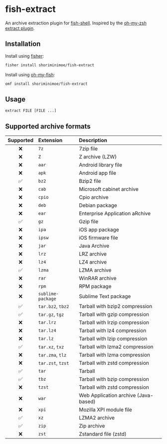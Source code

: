 # fish-extract

An archive extraction plugin for
[fish-shell](https://github.com/fish-shell/fish-shell). Inspired by the
[oh-my-zsh extract plugin](https://github.com/ohmyzsh/ohmyzsh/tree/master/plugins/extract).

## Installation

Install using [fisher](https://github.com/jorgebucaran/fisher):

```sh
fisher install shoriminimoe/fish-extract
```

Install using [oh-my-fish](https://github.com/oh-my-fish/oh-my-fish):

```sh
omf install shoriminimoe/fish-extract
```

## Usage

```sh
extract FILE [FILE ...]
```

## Supported archive formats

| Supported | Extension         | Description                          |
| :-------: | :---------------- | :----------------------------------- |
|    ❌     | `7z`              | 7zip file                            |
|    ❌     | `Z`               | Z archive (LZW)                      |
|    ❌     | `aar`             | Android library file                 |
|    ❌     | `apk`             | Android app file                     |
|    ✅     | `bz2`             | Bzip2 file                           |
|    ❌     | `cab`             | Microsoft cabinet archive            |
|    ❌     | `cpio`            | Cpio archive                         |
|    ❌     | `deb`             | Debian package                       |
|    ❌     | `ear`             | Enterprise Application aRchive       |
|    ✅     | `gz`              | Gzip file                            |
|    ❌     | `ipa`             | iOS app package                      |
|    ❌     | `ipsw`            | iOS firmware file                    |
|    ❌     | `jar`             | Java Archive                         |
|    ❌     | `lrz`             | LRZ archive                          |
|    ❌     | `lz4`             | LZ4 archive                          |
|    ✅     | `lzma`            | LZMA archive                         |
|    ❌     | `rar`             | WinRAR archive                       |
|    ❌     | `rpm`             | RPM package                          |
|    ❌     | `sublime-package` | Sublime Text package                 |
|    ✅     | `tar.bz2`, `tbz2` | Tarball with bzip2 compression       |
|    ✅     | `tar.gz`, `tgz`   | Tarball with gzip compression        |
|    ❌     | `tar.lrz`         | Tarball with lrzip compression       |
|    ❌     | `tar.lz4`         | Tarball with lz4 compression         |
|    ❌     | `tar.lz`          | Tarball with lzip compression        |
|    ✅     | `tar.xz`, `txz`   | Tarball with lzma2 compression       |
|    ❌     | `tar.zma`, `tlz`  | Tarball with lzma compression        |
|    ❌     | `tar.zst`, `tzst` | Tarball with zstd compression        |
|    ✅     | `tar`             | Tarball                              |
|    ✅     | `tbz`             | Tarball with bzip compression        |
|    ❌     | `tzst`            | Tarball with zstd compression        |
|    ❌     | `war`             | Web Application archive (Java-based) |
|    ❌     | `xpi`             | Mozilla XPI module file              |
|    ✅     | `xz`              | LZMA2 archive                        |
|    ✅     | `zip`             | Zip archive                          |
|    ❌     | `zst`             | Zstandard file (zstd)                |
